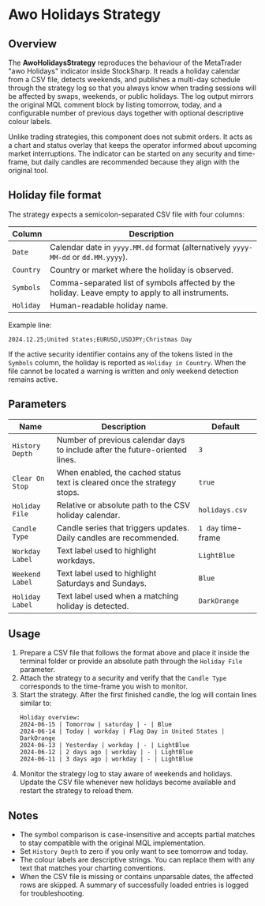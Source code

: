 # Awo Holidays Strategy

## Overview

The **AwoHolidaysStrategy** reproduces the behaviour of the MetaTrader "awo Holidays" indicator inside StockSharp. It reads a holiday calendar from a CSV file, detects weekends, and publishes a multi-day schedule through the strategy log so that you always know when trading sessions will be affected by swaps, weekends, or public holidays. The log output mirrors the original MQL comment block by listing tomorrow, today, and a configurable number of previous days together with optional descriptive colour labels.

Unlike trading strategies, this component does not submit orders. It acts as a chart and status overlay that keeps the operator informed about upcoming market interruptions. The indicator can be started on any security and time-frame, but daily candles are recommended because they align with the original tool.

## Holiday file format

The strategy expects a semicolon-separated CSV file with four columns:

| Column | Description |
| ------ | ----------- |
| `Date` | Calendar date in `yyyy.MM.dd` format (alternatively `yyyy-MM-dd` or `dd.MM.yyyy`). |
| `Country` | Country or market where the holiday is observed. |
| `Symbols` | Comma-separated list of symbols affected by the holiday. Leave empty to apply to all instruments. |
| `Holiday` | Human-readable holiday name. |

Example line:

```
2024.12.25;United States;EURUSD,USDJPY;Christmas Day
```

If the active security identifier contains any of the tokens listed in the `Symbols` column, the holiday is reported as `Holiday in Country`. When the file cannot be located a warning is written and only weekend detection remains active.

## Parameters

| Name | Description | Default |
| ---- | ----------- | ------- |
| `History Depth` | Number of previous calendar days to include after the future-oriented lines. | `3` |
| `Clear On Stop` | When enabled, the cached status text is cleared once the strategy stops. | `true` |
| `Holiday File` | Relative or absolute path to the CSV holiday calendar. | `holidays.csv` |
| `Candle Type` | Candle series that triggers updates. Daily candles are recommended. | `1 day` time-frame |
| `Workday Label` | Text label used to highlight workdays. | `LightBlue` |
| `Weekend Label` | Text label used to highlight Saturdays and Sundays. | `Blue` |
| `Holiday Label` | Text label used when a matching holiday is detected. | `DarkOrange` |

## Usage

1. Prepare a CSV file that follows the format above and place it inside the terminal folder or provide an absolute path through the `Holiday File` parameter.
2. Attach the strategy to a security and verify that the `Candle Type` corresponds to the time-frame you wish to monitor.
3. Start the strategy. After the first finished candle, the log will contain lines similar to:
   ```
   Holiday overview:
   2024-06-15 | Tomorrow | saturday | - | Blue
   2024-06-14 | Today | workday | Flag Day in United States | DarkOrange
   2024-06-13 | Yesterday | workday | - | LightBlue
   2024-06-12 | 2 days ago | workday | - | LightBlue
   2024-06-11 | 3 days ago | workday | - | LightBlue
   ```
4. Monitor the strategy log to stay aware of weekends and holidays. Update the CSV file whenever new holidays become available and restart the strategy to reload them.

## Notes

- The symbol comparison is case-insensitive and accepts partial matches to stay compatible with the original MQL implementation.
- Set `History Depth` to zero if you only want to see tomorrow and today.
- The colour labels are descriptive strings. You can replace them with any text that matches your charting conventions.
- When the CSV file is missing or contains unparsable dates, the affected rows are skipped. A summary of successfully loaded entries is logged for troubleshooting.
